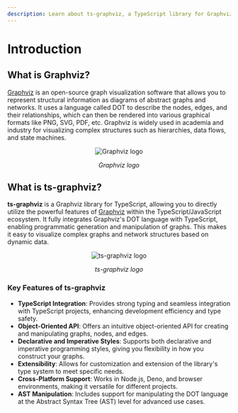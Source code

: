 ```yaml
---
description: Learn about ts-graphviz, a TypeScript library for Graphviz.
---
```

# Introduction


## What is Graphviz?

[Graphviz](https://graphviz.org/) is an open-source graph visualization software that allows you to represent structural information as diagrams of abstract graphs and networks.
It uses a language called DOT to describe the nodes, edges, and their relationships, which can then be rendered into various graphical formats like PNG, SVG, PDF, etc. Graphviz is widely used in academia and industry for visualizing complex structures such as hierarchies, data flows, and state machines.

<div align="center">

![Graphviz logo](https://graphviz.org/Resources/app.png)

<i>Graphviz logo</i>
</div>

## What is ts-graphviz?

**ts-graphviz** is a Graphviz library for TypeScript, allowing you to directly utilize the powerful features of [Graphviz](https://graphviz.gitlab.io/) within the TypeScript/JavaScript ecosystem. It fully integrates Graphviz's DOT language with TypeScript, enabling programmatic generation and manipulation of graphs. This makes it easy to visualize complex graphs and network structures based on dynamic data.

<div align="center">

![ts-graphviz logo](/img/logo.png)

<i>ts-graphviz logo</i>
</div>

### Key Features of ts-graphviz

- **TypeScript Integration**: Provides strong typing and seamless integration with TypeScript projects, enhancing development efficiency and type safety.
- **Object-Oriented API**: Offers an intuitive object-oriented API for creating and manipulating graphs, nodes, and edges.
- **Declarative and Imperative Styles**: Supports both declarative and imperative programming styles, giving you flexibility in how you construct your graphs.
- **Extensibility**: Allows for customization and extension of the library's type system to meet specific needs.
- **Cross-Platform Support**: Works in Node.js, Deno, and browser environments, making it versatile for different projects.
- **AST Manipulation**: Includes support for manipulating the DOT language at the Abstract Syntax Tree (AST) level for advanced use cases.
